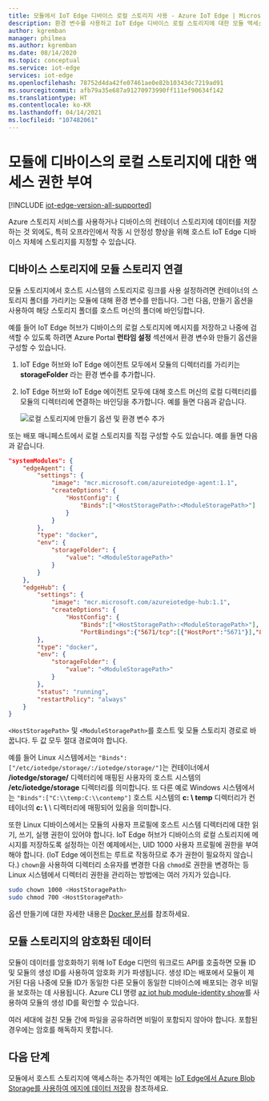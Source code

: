 ```yaml
---
title: 모듈에서 IoT Edge 디바이스 로컬 스토리지 사용 - Azure IoT Edge | Microsoft Docs
description: 환경 변수를 사용하고 IoT Edge 디바이스 로컬 스토리지에 대한 모듈 액세스를 사용 설정하는 옵션을 만듭니다.
author: kgremban
manager: philmea
ms.author: kgremban
ms.date: 08/14/2020
ms.topic: conceptual
ms.service: iot-edge
services: iot-edge
ms.openlocfilehash: 78752d4da42fe07461ae0e82b10343dc7219ad91
ms.sourcegitcommit: afb79a35e687a91270973990ff111ef90634f142
ms.translationtype: HT
ms.contentlocale: ko-KR
ms.lasthandoff: 04/14/2021
ms.locfileid: "107482061"
---
```

# <a name="give-modules-access-to-a-devices-local-storage"></a>모듈에 디바이스의 로컬 스토리지에 대한 액세스 권한 부여

[!INCLUDE [iot-edge-version-all-supported](../../includes/iot-edge-version-all-supported.md)]

Azure 스토리지 서비스를 사용하거나 디바이스의 컨테이너 스토리지에 데이터를 저장하는 것 외에도, 특히 오프라인에서 작동 시 안정성 향상을 위해 호스트 IoT Edge 디바이스 자체에 스토리지를 지정할 수 있습니다.

## <a name="link-module-storage-to-device-storage"></a>디바이스 스토리지에 모듈 스토리지 연결

모듈 스토리지에서 호스트 시스템의 스토리지로 링크를 사용 설정하려면 컨테이너의 스토리지 폴더를 가리키는 모듈에 대해 환경 변수를 만듭니다. 그런 다음, 만들기 옵션을 사용하여 해당 스토리지 폴더를 호스트 머신의 폴더에 바인딩합니다.

예를 들어 IoT Edge 허브가 디바이스의 로컬 스토리지에 메시지를 저장하고 나중에 검색할 수 있도록 하려면 Azure Portal **런타임 설정** 섹션에서 환경 변수와 만들기 옵션을 구성할 수 있습니다.

1. IoT Edge 허브와 IoT Edge 에이전트 모두에서 모듈의 디렉터리를 가리키는 **storageFolder** 라는 환경 변수를 추가합니다.
1. IoT Edge 허브와 IoT Edge 에이전트 모두에 대해 호스트 머신의 로컬 디렉터리를 모듈의 디렉터리에 연결하는 바인딩을 추가합니다. 예를 들면 다음과 같습니다.

   ![로컬 스토리지에 만들기 옵션 및 환경 변수 추가](./media/how-to-access-host-storage-from-module/offline-storage.png)

또는 배포 매니페스트에서 로컬 스토리지를 직접 구성할 수도 있습니다. 예를 들면 다음과 같습니다.

```json
"systemModules": {
    "edgeAgent": {
        "settings": {
            "image": "mcr.microsoft.com/azureiotedge-agent:1.1",
            "createOptions": {
                "HostConfig": {
                    "Binds":["<HostStoragePath>:<ModuleStoragePath>"]
                }
            }
        },
        "type": "docker",
        "env": {
            "storageFolder": {
                "value": "<ModuleStoragePath>"
            }
        }
    },
    "edgeHub": {
        "settings": {
            "image": "mcr.microsoft.com/azureiotedge-hub:1.1",
            "createOptions": {
                "HostConfig": {
                    "Binds":["<HostStoragePath>:<ModuleStoragePath>"],
                    "PortBindings":{"5671/tcp":[{"HostPort":"5671"}],"8883/tcp":[{"HostPort":"8883"}],"443/tcp":[{"HostPort":"443"}]}}}
        },
        "type": "docker",
        "env": {
            "storageFolder": {
                "value": "<ModuleStoragePath>"
            }
        },
        "status": "running",
        "restartPolicy": "always"
    }
}
```

`<HostStoragePath>` 및 `<ModuleStoragePath>`를 호스트 및 모듈 스토리지 경로로 바꿉니다. 두 값 모두 절대 경로여야 합니다.

예를 들어 Linux 시스템에서는 `"Binds":["/etc/iotedge/storage/:/iotedge/storage/"]`는 컨테이너에서 **/iotedge/storage/** 디렉터리에 매핑된 사용자의 호스트 시스템의 **/etc/iotedge/storage** 디렉터리를 의미합니다. 또 다른 예로 Windows 시스템에서는 `"Binds":["C:\\temp:C:\\contemp"]` 호스트 시스템의 **c: \\ temp** 디렉터리가 컨테이너의 **c: \\**  \ 디렉터리에 매핑되어 있음을 의미합니다.

또한 Linux 디바이스에서는 모듈의 사용자 프로필에 호스트 시스템 디렉터리에 대한 읽기, 쓰기, 실행 권한이 있어야 합니다. IoT Edge 허브가 디바이스의 로컬 스토리지에 메시지를 저장하도록 설정하는 이전 예제에서는, UID 1000 사용자 프로필에 권한을 부여해야 합니다. (IoT Edge 에이전트는 루트로 작동하므로 추가 권한이 필요하지 않습니다.) `chown`을 사용하여 디렉터리 소유자를 변경한 다음 `chmod`로 권한을 변경하는 등 Linux 시스템에서 디렉터리 권한을 관리하는 방법에는 여러 가지가 있습니다.

```bash
sudo chown 1000 <HostStoragePath>
sudo chmod 700 <HostStoragePath>
```

옵션 만들기에 대한 자세한 내용은 [Docker 문서](https://docs.docker.com/engine/api/v1.32/#operation/ContainerCreate)를 참조하세요.

## <a name="encrypted-data-in-module-storage"></a>모듈 스토리지의 암호화된 데이터

모듈이 데이터를 암호화하기 위해 IoT Edge 디먼의 워크로드 API를 호출하면 모듈 ID 및 모듈의 생성 ID를 사용하여 암호화 키가 파생됩니다. 생성 ID는 배포에서 모듈이 제거된 다음 나중에 모듈 ID가 동일한 다른 모듈이 동일한 디바이스에 배포되는 경우 비밀을 보호하는 데 사용됩니다. Azure CLI 명령 [az iot hub module-identity show](/cli/azure/iot/hub/module-identity)를 사용하여 모듈의 생성 ID를 확인할 수 있습니다.

여러 세대에 걸친 모듈 간에 파일을 공유하려면 비밀이 포함되지 않아야 합니다. 포함된 경우에는 암호를 해독하지 못합니다.

## <a name="next-steps"></a>다음 단계

모듈에서 호스트 스토리지에 액세스하는 추가적인 예제는 [IoT Edge에서 Azure Blob Storage를 사용하여 에지에 데이터 저장](how-to-store-data-blob.md)을 참조하세요.
